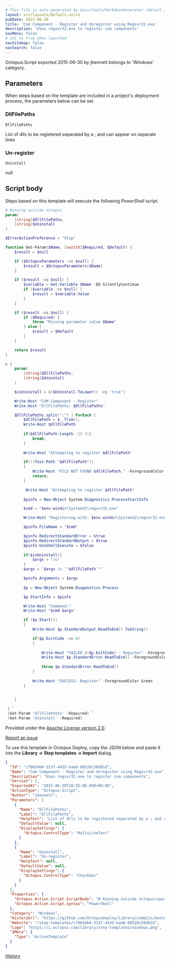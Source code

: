 ```yaml
---
# This file is auto-generated by docs/tools/MarkdownGenerator (detail.js)
layout: src/layouts/Default.astro
pubDate: 2015-06-30
title: 'Com Component - Register and Unregister using Regsvr32.exe'
description: 'Uses regsvr32.exe to register com components'
navMenu: false
# Set to true when launched
navSitemap: false
navSearch: false
---
```


Octopus.Script exported 2015-06-30 by jbennett belongs to 'Windows' category.

## Parameters

When steps based on the template are included in a project's deployment process, the parameters below can be set.


<div class="param">

### DllFilePaths

`DllFilePaths`

List of dlls to be registered separated by a ; and can appear on separate lines

</div>
        
<div class="param">

### Un-register

`Uninstall`

null

</div>
        

## Script body

Steps based on this template will execute the following *PowerShell* script.

```powershell
# Running outside octopus
param(
    [string]$DllFilePaths,
    [string]$Uninstall
)

$ErrorActionPreference = "Stop" 

function Get-Param($Name, [switch]$Required, $Default) {
    $result = $null

    if ($OctopusParameters -ne $null) {
        $result = $OctopusParameters[$Name]
    }

    if ($result -eq $null) {
        $variable = Get-Variable $Name -EA SilentlyContinue   
        if ($variable -ne $null) {
            $result = $variable.Value
        }
    }

    if ($result -eq $null) {
        if ($Required) {
            throw "Missing parameter value $Name"
        } else {
            $result = $Default
        }
    }

    return $result
}

& {
    param(
        [string]$DllFilePaths,
        [string]$Uninstall
    ) 

    $isUninstall = $($Uninstall.ToLower() -eq 'true')

    Write-Host "COM Component - Register"
    Write-Host "DllFilePaths: $DllFilePaths"

    $DllFilePaths.split(";") | ForEach {
        $dllFilePath = $_.Trim();
        Write-Host $dllFilePath
        
        if($dllFilePath.Length -lt 1){
            break;
        }
        
        Write-Host "Attempting to register $dllFilePath"

        if(!(Test-Path "$dllFilePath"))
        {
            Write-Host "FILE NOT FOUND $dllFilePath." -ForegroundColor Yellow;
            return;
        }

         Write-Host "Attempting to register $dllFilePath"
    
        $pinfo = New-Object System.Diagnostics.ProcessStartInfo

        $cmd = "$env:windir\System32\regsvr32.exe"

        Write-Host "Registering with: $env:windir\System32\regsvr32.exe"

        $pinfo.FileName = "$cmd"

        $pinfo.RedirectStandardError = $true
        $pinfo.RedirectStandardOutput = $true
        $pinfo.UseShellExecute = $false
        
        if($isUninstall){
            $args = "/u"
        }
        $args = "$args /s `"$dllFilePath`""

        $pinfo.Arguments = $args
        
        $p = New-Object System.Diagnostics.Process

        $p.StartInfo = $pinfo

        Write-Host "Command:"
        Write-Host "$cmd $args"

        if ($p.Start())
        {
            Write-Host $p.StandardOutput.ReadToEnd().ToString()

            if($p.ExitCode -ne 0)
            {
                
                Write-Host "FAILED $($p.ExitCode) - Register" -ForegroundColor Red 
                Write-Host $p.StandardError.ReadToEnd() -ForegroundColor Red
                                
                throw $p.StandardError.ReadToEnd()
            }
            
            Write-Host "SUCCESS- Register" -ForegroundColor Green 
        }

       
    }

 } `
 (Get-Param 'DllFilePaths' -Required) `
 (Get-Param 'Uninstall' -Required)
```

Provided under the [Apache License version 2.0](https://github.com/OctopusDeploy/Library/blob/master/LICENSE.txt).

[Report an issue](https://github.com/OctopusDeploy/Library/issues/new?assignees=&labels=&projects=&template=bug-report.yml&title=Issue%20with%20Com%20Component%20-%20Register%20and%20Unregister%20using%20Regsvr32.exe&step-template=Com%20Component%20-%20Register%20and%20Unregister%20using%20Regsvr32.exe)

<div class="get-json">

To use this template in Octopus Deploy, copy the JSON below and paste it into the **Library → Step templates → Import** dialog.

```json
{
  "Id": "cf8634b6-313f-4435-bae6-88520c58d81d",
  "Name": "Com Component - Register and Unregister using Regsvr32.exe",
  "Description": "Uses regsvr32.exe to register com components",
  "Version": 2,
  "ExportedAt": "2015-06-30T18:55:08.050+00:00",
  "ActionType": "Octopus.Script",
  "Author": "jbennett",
  "Parameters": [
    {
      "Name": "DllFilePaths",
      "Label": "DllFilePaths",
      "HelpText": "List of dlls to be registered separated by a ; and can appear on separate lines",
      "DefaultValue": null,
      "DisplaySettings": {
        "Octopus.ControlType": "MultiLineText"
      }
    },
    {
      "Name": "Uninstall",
      "Label": "Un-register",
      "HelpText": null,
      "DefaultValue": null,
      "DisplaySettings": {
        "Octopus.ControlType": "Checkbox"
      }
    }
  ],
  "Properties": {
    "Octopus.Action.Script.ScriptBody": "# Running outside octopus\nparam(\n    [string]$DllFilePaths,\n    [string]$Uninstall\n)\n\n$ErrorActionPreference = \"Stop\" \n\nfunction Get-Param($Name, [switch]$Required, $Default) {\n    $result = $null\n\n    if ($OctopusParameters -ne $null) {\n        $result = $OctopusParameters[$Name]\n    }\n\n    if ($result -eq $null) {\n        $variable = Get-Variable $Name -EA SilentlyContinue   \n        if ($variable -ne $null) {\n            $result = $variable.Value\n        }\n    }\n\n    if ($result -eq $null) {\n        if ($Required) {\n            throw \"Missing parameter value $Name\"\n        } else {\n            $result = $Default\n        }\n    }\n\n    return $result\n}\n\n& {\n    param(\n        [string]$DllFilePaths,\n        [string]$Uninstall\n    ) \n\n    $isUninstall = $($Uninstall.ToLower() -eq 'true')\n\n    Write-Host \"COM Component - Register\"\n    Write-Host \"DllFilePaths: $DllFilePaths\"\n\n    $DllFilePaths.split(\";\") | ForEach {\n        $dllFilePath = $_.Trim();\n        Write-Host $dllFilePath\n        \n        if($dllFilePath.Length -lt 1){\n            break;\n        }\n        \n        Write-Host \"Attempting to register $dllFilePath\"\n\n        if(!(Test-Path \"$dllFilePath\"))\n        {\n            Write-Host \"FILE NOT FOUND $dllFilePath.\" -ForegroundColor Yellow;\n            return;\n        }\n\n         Write-Host \"Attempting to register $dllFilePath\"\n    \n        $pinfo = New-Object System.Diagnostics.ProcessStartInfo\n\n        $cmd = \"$env:windir\\System32\\regsvr32.exe\"\n\n        Write-Host \"Registering with: $env:windir\\System32\\regsvr32.exe\"\n\n        $pinfo.FileName = \"$cmd\"\n\n        $pinfo.RedirectStandardError = $true\n        $pinfo.RedirectStandardOutput = $true\n        $pinfo.UseShellExecute = $false\n        \n        if($isUninstall){\n            $args = \"/u\"\n        }\n        $args = \"$args /s `\"$dllFilePath`\"\"\n\n        $pinfo.Arguments = $args\n        \n        $p = New-Object System.Diagnostics.Process\n\n        $p.StartInfo = $pinfo\n\n        Write-Host \"Command:\"\n        Write-Host \"$cmd $args\"\n\n        if ($p.Start())\n        {\n            Write-Host $p.StandardOutput.ReadToEnd().ToString()\n\n            if($p.ExitCode -ne 0)\n            {\n                \n                Write-Host \"FAILED $($p.ExitCode) - Register\" -ForegroundColor Red \n                Write-Host $p.StandardError.ReadToEnd() -ForegroundColor Red\n                                \n                throw $p.StandardError.ReadToEnd()\n            }\n            \n            Write-Host \"SUCCESS- Register\" -ForegroundColor Green \n        }\n\n       \n    }\n\n } `\n (Get-Param 'DllFilePaths' -Required) `\n (Get-Param 'Uninstall' -Required)",
    "Octopus.Action.Script.Syntax": "PowerShell"
  },
  "Category": "Windows",
  "HistoryUrl": "https://github.com/OctopusDeploy/Library/commits/master/step-templates//opt/buildagent/work/75443764cd38076d/step-templates/com-component-register-unregister.json",
  "Website": "/step-templates/cf8634b6-313f-4435-bae6-88520c58d81d",
  "Logo": "https://i.octopus.com/library/step-templates/windows.png",
  "$Meta": {
    "Type": "ActionTemplate"
  }
}
```

[History](https://github.com/OctopusDeploy/Library/commits/master/step-templates/https://github.com/OctopusDeploy/Library/commits/master/step-templates//opt/buildagent/work/75443764cd38076d/step-templates/com-component-register-unregister.json)

</div>
